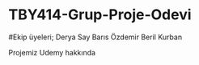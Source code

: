 # TBY414-Grup-Proje-Odevi
#Ekip üyeleri;
Derya  Say
Barıs Özdemir
Beril Kurban

Projemiz Udemy hakkında
